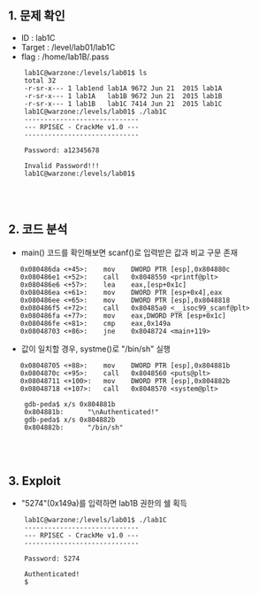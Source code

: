 ## 1. 문제 확인
- ID : lab1C
- Target : /level/lab01/lab1C
- flag : /home/lab1B/.pass
```
	lab1C@warzone:/levels/lab01$ ls
	total 32
	-r-sr-x--- 1 lab1end lab1A 9672 Jun 21  2015 lab1A
	-r-sr-x--- 1 lab1A   lab1B 9672 Jun 21  2015 lab1B
	-r-sr-x--- 1 lab1B   lab1C 7414 Jun 21  2015 lab1C
	lab1C@warzone:/levels/lab01$ ./lab1C
	-----------------------------
	--- RPISEC - CrackMe v1.0 ---
	-----------------------------

	Password: a12345678
	
    Invalid Password!!!
	lab1C@warzone:/levels/lab01$
``` 

<br/><br/>
## 2. 코드 분석
- main() 코드를 확인해보면 scanf()로 입력받은 값과 비교 구문 존재
```
   0x080486da <+45>:    mov    DWORD PTR [esp],0x804880c
   0x080486e1 <+52>:    call   0x8048550 <printf@plt>
   0x080486e6 <+57>:    lea    eax,[esp+0x1c]
   0x080486ea <+61>:    mov    DWORD PTR [esp+0x4],eax
   0x080486ee <+65>:    mov    DWORD PTR [esp],0x8048818
   0x080486f5 <+72>:    call   0x80485a0 <__isoc99_scanf@plt>
   0x080486fa <+77>:    mov    eax,DWORD PTR [esp+0x1c]
   0x080486fe <+81>:    cmp    eax,0x149a
   0x08048703 <+86>:    jne    0x8048724 <main+119>
``` 
- 값이 일치할 경우, systme()로 "/bin/sh" 실행
```
   0x08048705 <+88>:    mov    DWORD PTR [esp],0x804881b
   0x0804870c <+95>:    call   0x8048560 <puts@plt>
   0x08048711 <+100>:   mov    DWORD PTR [esp],0x804882b
   0x08048718 <+107>:   call   0x8048570 <system@plt>
```
```
	gdb-peda$ x/s 0x804881b
	0x804881b:      "\nAuthenticated!"
	gdb-peda$ x/s 0x804882b
	0x804882b:      "/bin/sh"
```

<br/><br/>
## 3. Exploit
- "5274"(0x149a)를 입력하면 lab1B 권한의 쉘 획득
```
	lab1C@warzone:/levels/lab01$ ./lab1C
	-----------------------------
	--- RPISEC - CrackMe v1.0 ---
	-----------------------------

	Password: 5274

	Authenticated!
	$
```
